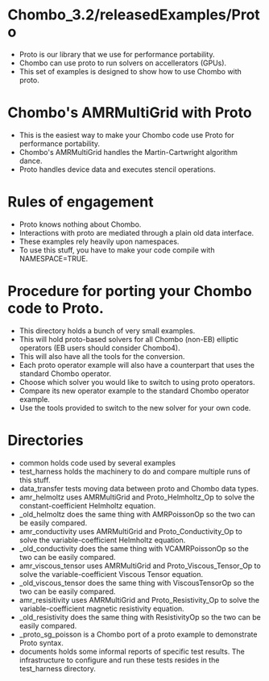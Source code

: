 # Chombo_3.2/releasedExamples/Proto
* Proto is our library that we use for performance portability.
* Chombo can use proto to run solvers on accellerators (GPUs).
* This set of examples is designed to show how to use Chombo with proto.

# Chombo's AMRMultiGrid with Proto
* This is the easiest way to  make your Chombo code use Proto for performance portability.
* Chombo's AMRMultiGrid handles the Martin-Cartwright algorithm dance.
* Proto handles device data and executes stencil operations.

# Rules of engagement
* Proto knows nothing about Chombo.
* Interactions with  proto are  mediated through a plain old data  interface.
* These examples rely heavily upon namespaces.
* To use this stuff, you have to make your code compile with NAMESPACE=TRUE.

# Procedure for porting your Chombo code to Proto.
* This directory holds a bunch of very small examples.
* This will hold proto-based solvers for all Chombo (non-EB) elliptic operators (EB users should consider Chombo4).
* This will also have all the tools for the conversion.
* Each proto operator example will also have a counterpart that uses the standard Chombo operator.
* Choose which solver you would like to switch to using proto operators.
* Compare its new operator example to the standard Chombo operator example.
* Use the tools provided to switch to the new solver for your own code.

# Directories
* common holds code used by several examples
* test_harness holds the machinery to do and compare multiple runs of this stuff.
* data_transfer tests moving data between proto and Chombo data types.
* amr_helmoltz uses AMRMultiGrid and Proto_Helmholtz_Op to solve the constant-coefficient Helmholtz equation.
* _old_helmoltz does the same thing with AMRPoissonOp so the two can be easily compared.
* amr_conductivity uses AMRMultiGrid and Proto_Conductivity_Op to solve the variable-coefficient Helmholtz equation.
* _old_conductivity  does the same thing with VCAMRPoissonOp so the two can be easily compared.
* amr_viscous_tensor uses AMRMultiGrid and Proto_Viscous_Tensor_Op to solve the variable-coefficient Viscous Tensor equation.
* _old_viscous_tensor  does the same thing with ViscousTensorOp so the two can be easily compared.
* amr_resisitivity uses AMRMultiGrid and Proto_Resistivity_Op to solve the variable-coefficient magnetic resistivity equation.
* _old_resistivity  does the same thing with ResistivityOp so the two can be easily compared.
* _proto_sg_poisson is a Chombo port of a proto example to demonstrate Proto syntax.
* documents holds some informal reports of specific test results.   The infrastructure to configure and run these tests resides in the test_harness directory.

